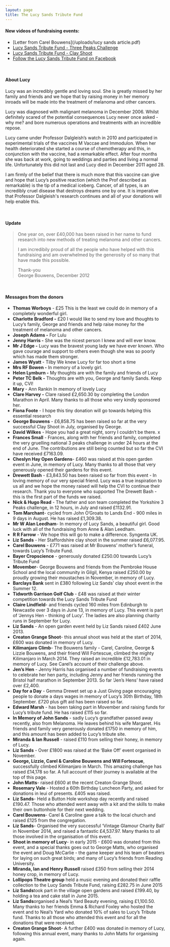 ```yaml
---
layout: page
title: The Lucy Sands Tribute Fund
---
```



#### New videos of fundraising events:

* [Letter from Carel Bouwens](/uploads/lucy sands article.pdf)
* [Lucy Sands Tribute Fund - Three Peaks Challenge](https://youtu.be/Yykplvh-1wQ)
* [Lucy Sands Tribute Fund - Clay Shoot](https://youtu.be/aPxBhqQumnk)
* [Follow the Lucy Sands Tribute Fund on Facebook](http://www.facebook.com/LucySandsTributeFund)


&nbsp;

#### About Lucy

Lucy was an incredibly gentle and loving soul. She is greatly missed by her family and friends and we hope that by raising money in her memory inroads will be made into the treatment of melanoma and other cancers.

Lucy was diagnosed with malignant melanoma in December 2006. Whilst definitely scared of the potential consequences Lucy never once asked - why me? and bore numerous operations and treatments with an incredible repose.

Lucy came under Professor Dalgleish’s watch in 2010 and participated in experimental trials of the vaccines M Vaccae and Immodulon. When her health deteriorated she started a course of chemotherapy and this, in conjunction with the vaccine, had a remarkable effect. After four months she was back at work, going to weddings and parties and living a normal life. Unfortunately this did not last and Lucy died in December 2011 aged 28.

I am firmly of the belief that there is much more that this vaccine can give and hope that Lucy’s positive reaction (which the Prof described as remarkable) is the tip of a medical iceberg. Cancer, of all types, is an incredibly cruel disease that destroys dreams one by one. It is imperative that Professor Dalgleish's research continues and all of your donations will help enable this.

&nbsp;

#### Update

> One year on, over &pound;40,000 has been raised in her name to fund research into new methods of treating melanoma and other cancers.
>
> I am incredibily proud of all the people who have helped with this fundraising and am overwhelmed by the generosity of so many that have made this possible.
>
> Thank-you
> <br>George Bouwens, December 2012

&nbsp;

#### Messages from the donors

* **Thomas Worboys** - &pound;25 This is the least we could do in memory of a completely wonderful girl.
* **Charlotte Bradford -** &pound;20 I would like to send my love and thoughts to Lucy’s family, George and friends and help raise money for the treatment of melanoma and other cancers.
* **Joseph Adams -** For Lulu
* **Jenny Harris -** She was the nicest person I knew and will ever know.
* **Mr J Edge -** Lucy was the bravest young lady we have ever known. Who gave courage and support to others even though she was so poorly which has made them stronger.
* **James Wyatt&nbsp;**- Tilby We knew Lucy for far too short a time
* **Mrs RF Bowen -** In memory of a lovely girl.
* **Helen Lymburn -** My thoughts are with the family and friends of Lucy
* **Peter TC Belk -** Thoughts are with you, George and family Sands. Keep it up, CVI!
* **Mary&nbsp;**- Ann Rankin In memory of lovely Lucy
* **Clare Harvey -** Clare raised &pound;2,650.30 by completing the London Marathon in April. Many thanks to all those who very kindly sponsored her.
* **Fiona Foote** - I hope this tiny donation will go towards helping this essential research
* **George Bouwens** - &pound;6,858.75 has been raised so far at the very successful Clay Shoot in July, organised by George.
* **David Wilkes** - Hope you had a great night, sorry I couldn’t be there. x
* **Frances Small** - Frances, along with her friends and family, completed the very gruelling national 3 peaks challenge in under 24 hours at the end of June. The contributions are still being counted but so far the CVI have received &pound;7163.09.
* **Cheslyn Hay Open Gardens**- &pound;460 was raised at this open garden event in June, in memory of Lucy. Many thanks to all those that very generously opened their gardens for this event.
* **Drewett Bash** - &pound;3,843.50 has been raised so far from this event - In loving memory of our very special friend. Lucy was a true inspiration to us all and we hope the money raised will help the CVI to continue their research. Thank you to everyone who supported The Drewett Bash - this is the first part of the funds we raised.
* **Nick & Hugo Read** - The father and son team completed the Yorkshire 3 Peaks challenge, in 12 hours, in July and raised &pound;1132.91.
* **Tom Marchant**- cycled from John O’Groats to Lands End - 900 miles in 9 days in August. He has raised &pound;1,309.38.
* **Mr W Alan Leedham**- In memory of Lucy Sands, a beautiful girl. Good luck with all of the fundraising from Anne & Alan Leedham.
* **R R Farrow** - We hope this will go to make a difference. Syngenta UK.
* **Liz Sands** - Her Staffordshire clay shoot in the summer raised &pound;6,077.95.
* **Carel Bouwens** - &pound;771 was raised at Mr Bouwens’ mother’s funeral, towards Lucy’s Tribute Fund.
* **Bayer Cropscience** - generously donated &pound;250.00 towards Lucy’s Tribute Fund
* **Movember**- George Bouwens and friends from the Pembroke House School and the local community in Gilgil, Kenya raised &pound;250.00 by proudly growing their moustaches in November, in memory of Lucy.
* **Barclays Bank** sent in &pound;380 following Liz Sands’ clay shoot event in the Summer 12.
* **Tidworth Garrison Golf Club** - &pound;48 was raised at their winter competition towards the Lucy Sands Tribute Fund
* **Claire Lindfield**- and friends cycled 160 miles from Edinburgh to Newcastle over 3 days in June 13, in memory of Lucy. This event is part of ‘Jennys Hen - thinking of Lucy’. The ladies are also planning charity runs in September for Lucy.
* **Liz Sands** - An open garden event held by Liz Sands raised &pound;402 June 2013.
* **Creaton Grange Shoot**- this annual shoot was held at the start of 2014, &pound;600 was donated in memory of Lucy.
* **Kilimanjaro Climb**- The Bouwens family - Carel, Caroline, George & Lizzie Bouwens, and their friend Will Fortescue, climbed the mighty Kilimanjaro in March 2014. They raised an incredible &pound;12,783.01 in memory of Lucy. See Carel’s account of their challenge above.
* **Jen’s Hen** - Jenny Harris has organised a number of fundraising events to celebrate her hen party, including Jenny and her friends running the Bristol half marathon in September 2013. So far ‘Jen’s Hens’ have raised over &pound;2,400.
* **Day for a Day** - Gemma Drewet set up a Just Giving page encouraging people to donate a days wages in memory of Lucy’s 30th Birthday, 18th September. &pound;720 plus gift aid has been raised so far.
* **Edward Marsh** - has been taking part in Movember and raising funds for Lucy’s tribute fund. He has raised &pound;115 so far.
* **In Memory of John Sands** - sadly Lucy’s grandfather passed away recently, also from Melanoma. He leaves behind his wife Margaret. His friends and family very generously donated &pound;1750 in memory of him, and this amount has been added to Lucy’s tribute site.
* **Miranda & Ian Russell**&nbsp;- raised &pound;110 from selling their honey, in memory of Lucy.
* **Liz Sands** - Over &pound;1800 was raised at the ‘Bake Off’ event organised in November.
* **George, Lizzie, Carel & Caroline Bouwens and Will Fortescue**, successfully climbed Kilimanjaro in March. This amazing challenge has raised &pound;14,178 so far. A full account of their journey is available at the top of this page.
* **John Matts**- raised &pound;600 at the recent Creaton Grange Shoot.
* **Rosemary Vale** - Hosted a 60th Birthday Luncheon Party, and asked for donations in leui of presents. &pound;405 was raised.
* **Liz Sands**- Held a Button Hole workshop day recently and raised &pound;190.47. Those who attended went away with a kit and the skills to make their own buttonhole for their next wedding.
* **Carel Bouwens**- Carel & Caroline gave a talk to the local church and raised &pound;125 from the congregation.
* **Liz Sands**- Organised the very successful ‘Vintage Glamour Charity Ball’ in November 2014, and raised a fantastic &pound;4,537.97. Many thanks to all those involved in the organisation of this event.
* **Shoot in memory of Lucy**- in early 2015 - &pound;600 was donated from this event, and a special thanks goes out to George Matts, who organised the event and Doug McCarlie - the game keeper and his team of beaters for laying on such great birds; and many of Lucy’s friends from Reading University.
* **Miranda, Ian and Henry Russell** raised &pound;350 from selling their 2014 honey crop, in memory of Lucy.
* **Lollipops Theatre group** held a music evening and donated their raffle collection to the Lucy Sands Tribute Fund, raising &pound;282.75 in June 2015
* **Liz Sands**took part in the village open gardens and raised &pound;199.40, by holding a tea and cake stall in June 2015.
* **Liz Sands**organised a Neal’s Yard Beauty evening, raising &pound;1,100.50. Many thanks to her friends Emma & Richard Foxley who hosted the event and to Neal’s Yard who donated 10% of sales to Lucy’s Tribute fund. Thanks to all those who attended this event and for all the donations that were received.
* **Creaton Grange Shoot**- A further &pound;400 was donated in memory of Lucy, following this annual event, many thanks to John Matts for organising again.